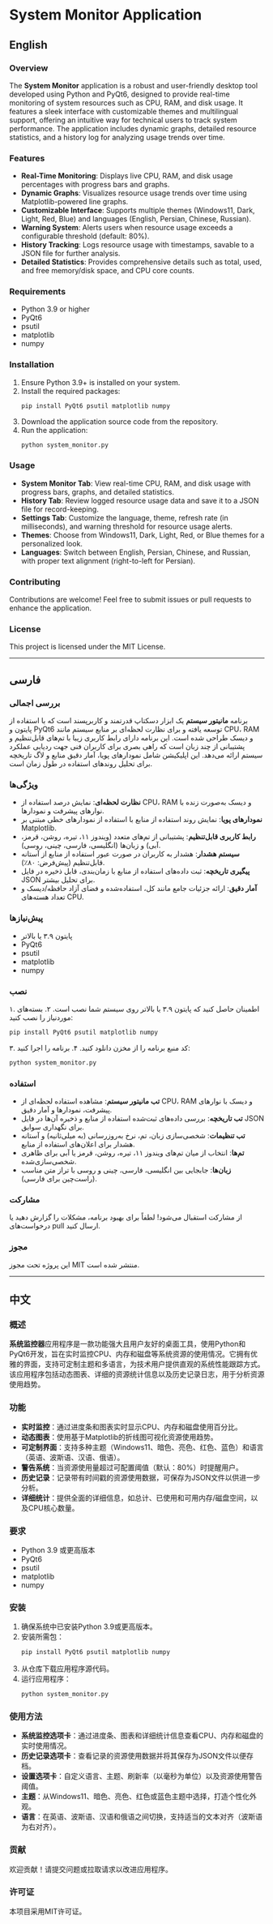 # System Monitor Application

## English

### Overview
The **System Monitor** application is a robust and user-friendly desktop tool developed using Python and PyQt6, designed to provide real-time monitoring of system resources such as CPU, RAM, and disk usage. It features a sleek interface with customizable themes and multilingual support, offering an intuitive way for technical users to track system performance. The application includes dynamic graphs, detailed resource statistics, and a history log for analyzing usage trends over time.

### Features
- **Real-Time Monitoring**: Displays live CPU, RAM, and disk usage percentages with progress bars and graphs.
- **Dynamic Graphs**: Visualizes resource usage trends over time using Matplotlib-powered line graphs.
- **Customizable Interface**: Supports multiple themes (Windows11, Dark, Light, Red, Blue) and languages (English, Persian, Chinese, Russian).
- **Warning System**: Alerts users when resource usage exceeds a configurable threshold (default: 80%).
- **History Tracking**: Logs resource usage with timestamps, savable to a JSON file for further analysis.
- **Detailed Statistics**: Provides comprehensive details such as total, used, and free memory/disk space, and CPU core counts.

### Requirements
- Python 3.9 or higher
- PyQt6
- psutil
- matplotlib
- numpy

### Installation
1. Ensure Python 3.9+ is installed on your system.
2. Install the required packages:
   ```bash
   pip install PyQt6 psutil matplotlib numpy
   ```
3. Download the application source code from the repository.
4. Run the application:
   ```bash
   python system_monitor.py
   ```

### Usage
- **System Monitor Tab**: View real-time CPU, RAM, and disk usage with progress bars, graphs, and detailed statistics.
- **History Tab**: Review logged resource usage data and save it to a JSON file for record-keeping.
- **Settings Tab**: Customize the language, theme, refresh rate (in milliseconds), and warning threshold for resource usage alerts.
- **Themes**: Choose from Windows11, Dark, Light, Red, or Blue themes for a personalized look.
- **Languages**: Switch between English, Persian, Chinese, and Russian, with proper text alignment (right-to-left for Persian).

### Contributing
Contributions are welcome! Feel free to submit issues or pull requests to enhance the application.

### License
This project is licensed under the MIT License.

---

## فارسی

### بررسی اجمالی
برنامه **مانیتور سیستم** یک ابزار دسکتاپ قدرتمند و کاربرپسند است که با استفاده از پایتون و PyQt6 توسعه یافته و برای نظارت لحظه‌ای بر منابع سیستم مانند CPU، RAM و دیسک طراحی شده است. این برنامه دارای رابط کاربری زیبا با تم‌های قابل‌تنظیم و پشتیبانی از چند زبان است که راهی بصری برای کاربران فنی جهت ردیابی عملکرد سیستم ارائه می‌دهد. این اپلیکیشن شامل نمودارهای پویا، آمار دقیق منابع و لاگ تاریخچه برای تحلیل روندهای استفاده در طول زمان است.

### ویژگی‌ها
- **نظارت لحظه‌ای**: نمایش درصد استفاده از CPU، RAM و دیسک به‌صورت زنده با نوارهای پیشرفت و نمودارها.
- **نمودارهای پویا**: نمایش روند استفاده از منابع با استفاده از نمودارهای خطی مبتنی بر Matplotlib.
- **رابط کاربری قابل‌تنظیم**: پشتیبانی از تم‌های متعدد (ویندوز ۱۱، تیره، روشن، قرمز، آبی) و زبان‌ها (انگلیسی، فارسی، چینی، روسی).
- **سیستم هشدار**: هشدار به کاربران در صورت عبور استفاده از منابع از آستانه قابل‌تنظیم (پیش‌فرض: ۸۰٪).
- **پیگیری تاریخچه**: ثبت داده‌های استفاده از منابع با زمان‌بندی، قابل ذخیره در فایل JSON برای تحلیل بیشتر.
- **آمار دقیق**: ارائه جزئیات جامع مانند کل، استفاده‌شده و فضای آزاد حافظه/دیسک و تعداد هسته‌های CPU.

### پیش‌نیازها
- پایتون ۳.۹ یا بالاتر
- PyQt6
- psutil
- matplotlib
- numpy

### نصب
۱. اطمینان حاصل کنید که پایتون ۳.۹ یا بالاتر روی سیستم شما نصب است.
۲. بسته‌های موردنیاز را نصب کنید:
   ```bash
   pip install PyQt6 psutil matplotlib numpy
   ```
۳. کد منبع برنامه را از مخزن دانلود کنید.
۴. برنامه را اجرا کنید:
   ```bash
   python system_monitor.py
   ```

### استفاده
- **تب مانیتور سیستم**: مشاهده استفاده لحظه‌ای از CPU، RAM و دیسک با نوارهای پیشرفت، نمودارها و آمار دقیق.
- **تب تاریخچه**: بررسی داده‌های ثبت‌شده استفاده از منابع و ذخیره آن‌ها در فایل JSON برای نگهداری سوابق.
- **تب تنظیمات**: شخصی‌سازی زبان، تم، نرخ به‌روزرسانی (به میلی‌ثانیه) و آستانه هشدار برای اعلان‌های استفاده از منابع.
- **تم‌ها**: انتخاب از میان تم‌های ویندوز ۱۱، تیره، روشن، قرمز یا آبی برای ظاهری شخصی‌سازی‌شده.
- **زبان‌ها**: جابجایی بین انگلیسی، فارسی، چینی و روسی با تراز متن مناسب (راست‌چین برای فارسی).

### مشارکت
از مشارکت استقبال می‌شود! لطفاً برای بهبود برنامه، مشکلات را گزارش دهید یا درخواست‌های pull ارسال کنید.

### مجوز
این پروژه تحت مجوز MIT منتشر شده است.

---

## 中文

### 概述
**系统监控器**应用程序是一款功能强大且用户友好的桌面工具，使用Python和PyQt6开发，旨在实时监控CPU、内存和磁盘等系统资源的使用情况。它拥有优雅的界面，支持可定制主题和多语言，为技术用户提供直观的系统性能跟踪方式。该应用程序包括动态图表、详细的资源统计信息以及历史记录日志，用于分析资源使用趋势。

### 功能
- **实时监控**：通过进度条和图表实时显示CPU、内存和磁盘使用百分比。
- **动态图表**：使用基于Matplotlib的折线图可视化资源使用趋势。
- **可定制界面**：支持多种主题（Windows11、暗色、亮色、红色、蓝色）和语言（英语、波斯语、汉语、俄语）。
- **警告系统**：当资源使用量超过可配置阈值（默认：80%）时提醒用户。
- **历史记录**：记录带有时间戳的资源使用数据，可保存为JSON文件以供进一步分析。
- **详细统计**：提供全面的详细信息，如总计、已使用和可用内存/磁盘空间，以及CPU核心数量。

### 要求
- Python 3.9 或更高版本
- PyQt6
- psutil
- matplotlib
- numpy

### 安装
1. 确保系统中已安装Python 3.9或更高版本。
2. 安装所需包：
   ```bash
   pip install PyQt6 psutil matplotlib numpy
   ```
3. 从仓库下载应用程序源代码。
4. 运行应用程序：
   ```bash
   python system_monitor.py
   ```

### 使用方法
- **系统监控选项卡**：通过进度条、图表和详细统计信息查看CPU、内存和磁盘的实时使用情况。
- **历史记录选项卡**：查看记录的资源使用数据并将其保存为JSON文件以便存档。
- **设置选项卡**：自定义语言、主题、刷新率（以毫秒为单位）以及资源使用警告阈值。
- **主题**：从Windows11、暗色、亮色、红色或蓝色主题中选择，打造个性化外观。
- **语言**：在英语、波斯语、汉语和俄语之间切换，支持适当的文本对齐（波斯语为右对齐）。

### 贡献
欢迎贡献！请提交问题或拉取请求以改进应用程序。

### 许可证
本项目采用MIT许可证。